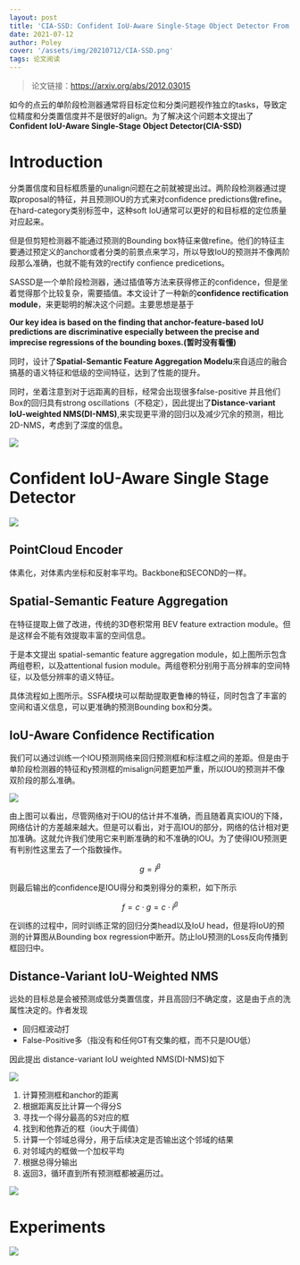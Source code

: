 ```yaml
---
layout: post
title: 'CIA-SSD: Confident IoU-Aware Single-Stage Object Detector From Point Cloud'
date: 2021-07-12
author: Poley
cover: '/assets/img/20210712/CIA-SSD.png'
tags: 论文阅读
---
```


>论文链接：https://arxiv.org/abs/2012.03015


如今的点云的单阶段检测器通常将目标定位和分类问题视作独立的tasks，导致定位精度和分类置信度并不是很好的align。为了解决这个问题本文提出了**Confident IoU-Aware Single-Stage Object Detector(CIA-SSD)**

# Introduction

分类置信度和目标框质量的unalign问题在之前就被提出过。两阶段检测器通过提取proposal的特征，并且预测IOU的方式来对confidence predictions做refine。在hard-category类别标签中，这种soft IoU通常可以更好的和目标框的定位质量对应起来。

但是但剪短检测器不能通过预测的Bounding box特征来做refine。他们的特征主要通过预定义的anchor或者分类的前景点来学习，所以导致IoU的预测并不像两阶段那么准确，也就不能有效的rectify confience predicetions。

SASSD是一个单阶段检测器，通过插值等方法来获得修正的confidence，但是坐着觉得那个比较复杂，需要插值。本文设计了一种新的**confidence rectification module**，来更聪明的解决这个问题。主要思想是基于

**Our key idea is based on the finding that anchor-feature-based IoU predictions are discriminative especially between the precise and imprecise regressions of the bounding boxes.(暂时没有看懂)**

同时，设计了**Spatial-Semantic Feature Aggregation Modelu**来自适应的融合搞基的语义特征和低级的空间特征，达到了性能的提升。

同时，坐着注意到对于远距离的目标，经常会出现很多false-positive 并且他们Box的回归具有strong oscillations（不稳定），因此提出了**Distance-variant IoU-weighted NMS(DI-NMS)**,来实现更平滑的回归以及减少冗余的预测，相比2D-NMS，考虑到了深度的信息。

![](/assets/img/20210712/CIA-SSDF2.png)

# Confident IoU-Aware Single Stage Detector

![](/assets/img/20210712/CIA-SSDF3.png)

## PointCloud Encoder

体素化，对体素内坐标和反射率平均。Backbone和SECOND的一样。

## Spatial-Semantic Feature Aggregation

在特征提取上做了改进，传统的3D卷积常用 BEV feature extraction module。但是这样会不能有效提取丰富的空间信息。

于是本文提出 spatial-semantic feature aggregation module，如上图所示包含两组卷积，以及attentional fusion module。两组卷积分别用于高分辨率的空间特征，以及低分辨率的语义特征。

具体流程如上图所示。SSFA模块可以帮助提取更鲁棒的特征，同时包含了丰富的空间和语义信息，可以更准确的预测Bounding box和分类。

## IoU-Aware Confidence Rectification
我们可以通过训练一个IOU预测网络来回归预测框和标注框之间的差距。但是由于单阶段检测器的特征和y预测框的misalign问题更加严重，所以IOU的预测并不像双阶段的那么准确。

![](/assets/img/20210712/CIA-SSDF4.png)

由上图可以看出，尽管网络对于IOU的估计并不准确，而且随着真实IOU的下降，网络估计的方差越来越大。但是可以看出，对于高IOU的部分，网络的估计相对更加准确。这就允许我们使用它来判断准确的和不准确的IOU。为了使得IOU预测更有判别性这里去了一个指数操作。

$$
\begin{equation}
g=i^{\beta}
\end{equation}
$$

则最后输出的confidence是IOU得分和类别得分的乘积，如下所示

$$
\begin{equation}
f=c \cdot g=c \cdot i^{\beta}
\end{equation}
$$

在训练的过程中，同时训练正常的回归分类head以及IoU head，但是将IoU的预测的计算图从Bounding box regression中断开。防止IoU预测的Loss反向传播到框回归中。

## Distance-Variant IoU-Weighted NMS
远处的目标总是会被预测成低分类置信度，并且高回归不确定度，这是由于点的洗属性决定的。作者发现
+ 回归框波动打
+ False-Positive多（指没有和任何GT有交集的框，而不只是IOU低）
  
因此提出 distance-variant IoU weighted NMS(DI-NMS)如下

![](/assets/img/20210712/CIA-SSDA1.png)

1. 计算预测框和anchor的距离
2. 根据距离反比计算一个得分S
3. 寻找一个得分最高的S对应的框
4. 找到和他靠近的框（iou大于阈值）
5. 计算一个邻域总得分，用于后续决定是否输出这个邻域的结果
6. 对邻域内的框做一个加权平均
7. 根据总得分输出
8. 返回3，循环直到所有预测框都被遍历过。

![](/assets/img/20210712/CIA-SSDF5.png)

# Experiments 

![](/assets/img/20210712/CIA-SSDT1.png)


